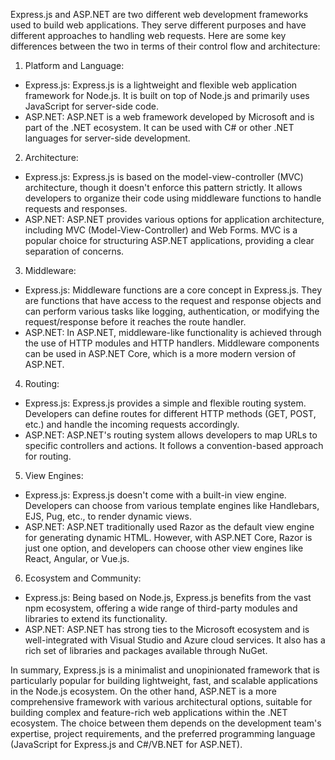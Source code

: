 Express.js and ASP.NET are two different web development frameworks used to build web applications. They serve different purposes and have different approaches to handling web requests. Here are some key differences between the two in terms of their control flow and architecture:

1. Platform and Language:
- Express.js: Express.js is a lightweight and flexible web application framework for Node.js. It is built on top of Node.js and primarily uses JavaScript for server-side code.
- ASP.NET: ASP.NET is a web framework developed by Microsoft and is part of the .NET ecosystem. It can be used with C# or other .NET languages for server-side development.

2. Architecture:
- Express.js: Express.js is based on the model-view-controller (MVC) architecture, though it doesn't enforce this pattern strictly. It allows developers to organize their code using middleware functions to handle requests and responses.
- ASP.NET: ASP.NET provides various options for application architecture, including MVC (Model-View-Controller) and Web Forms. MVC is a popular choice for structuring ASP.NET applications, providing a clear separation of concerns.

3. Middleware:
- Express.js: Middleware functions are a core concept in Express.js. They are functions that have access to the request and response objects and can perform various tasks like logging, authentication, or modifying the request/response before it reaches the route handler.
- ASP.NET: In ASP.NET, middleware-like functionality is achieved through the use of HTTP modules and HTTP handlers. Middleware components can be used in ASP.NET Core, which is a more modern version of ASP.NET.

4. Routing:
- Express.js: Express.js provides a simple and flexible routing system. Developers can define routes for different HTTP methods (GET, POST, etc.) and handle the incoming requests accordingly.
- ASP.NET: ASP.NET's routing system allows developers to map URLs to specific controllers and actions. It follows a convention-based approach for routing.

5. View Engines:
- Express.js: Express.js doesn't come with a built-in view engine. Developers can choose from various template engines like Handlebars, EJS, Pug, etc., to render dynamic views.
- ASP.NET: ASP.NET traditionally used Razor as the default view engine for generating dynamic HTML. However, with ASP.NET Core, Razor is just one option, and developers can choose other view engines like React, Angular, or Vue.js.

6. Ecosystem and Community:
- Express.js: Being based on Node.js, Express.js benefits from the vast npm ecosystem, offering a wide range of third-party modules and libraries to extend its functionality.
- ASP.NET: ASP.NET has strong ties to the Microsoft ecosystem and is well-integrated with Visual Studio and Azure cloud services. It also has a rich set of libraries and packages available through NuGet.

In summary, Express.js is a minimalist and unopinionated framework that is particularly popular for building lightweight, fast, and scalable applications in the Node.js ecosystem. On the other hand, ASP.NET is a more comprehensive framework with various architectural options, suitable for building complex and feature-rich web applications within the .NET ecosystem. The choice between them depends on the development team's expertise, project requirements, and the preferred programming language (JavaScript for Express.js and C#/VB.NET for ASP.NET).